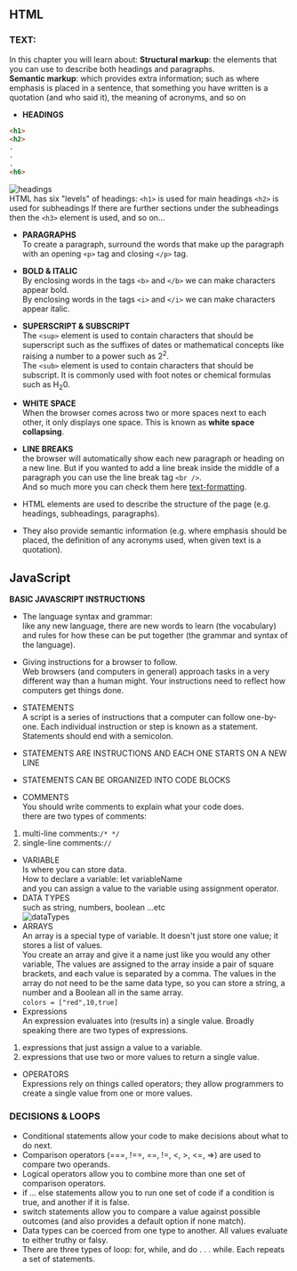 ## HTML
### TEXT:
In this chapter you will learn about:
**Structural markup**: the elements that you can use to describe both headings and paragraphs.  
**Semantic markup**: which provides extra information; such as where emphasis is placed in a sentence, that something you have written is a quotation (and who said it), the meaning of acronyms, and so on  
* **HEADINGS**
```html
<h1>
<h2>
.
.
.
<h6>
```
![headings](https://www.w3docs.com/uploads/media/default/0001/03/e560505be193d786ba54d0da3b92db217a1a3cef.png)  
HTML has six "levels" of headings:
`<h1>` is used for main headings `<h2>` is used for subheadings
If there are further sections under the subheadings then the `<h3>` element is used, and so on...  
* **PARAGRAPHS**  
To create a paragraph, surround the words that make up the paragraph with an opening `<p>` tag and closing `</p>` tag.  
* **BOLD & ITALIC**  
By enclosing words in the tags `<b>` and `</b>` we can make characters appear bold.  
By enclosing words in the tags `<i>` and `</i>` we can make characters appear italic.  
* **SUPERSCRIPT & SUBSCRIPT**  
The `<sup>` element is used
to contain characters that should be superscript such
as the suffixes of dates or mathematical concepts like raising a number to a power such as 2<sup>2</sup>.  
The `<sub>` element is used to contain characters that should be subscript. It is commonly used with foot notes or chemical formulas such as H<sub>2</sub>0.  
* **WHITE SPACE**  
When the browser comes across two or more spaces next to each other, it only displays one space. This is known as **white space collapsing**.  
* **LINE BREAKS**  
the browser will automatically show each new paragraph or heading on a new line. But if you wanted to add a line break inside the middle of a paragraph you can use the line break tag `<br />`.  
And so much more you can check them here [text-formatting](https://www.w3schools.com/html/html_formatting.asp).  

* HTML elements are used to describe the structure of the page (e.g. headings, subheadings, paragraphs).
* They also provide semantic information (e.g. where emphasis should be placed, the definition of any acronyms used, when given text is a quotation).
  
## JavaScript
**BASIC JAVASCRIPT INSTRUCTIONS**  
* The language syntax and grammar:  
like any new language, there are new words to learn (the vocabulary) and rules for how these can be put together (the grammar and syntax of the language).  
* Giving instructions for a browser to follow.  
Web browsers (and computers in general) approach tasks in a very different way than a human might. Your instructions need to reflect how computers get things done.
  
* STATEMENTS  
 A script is a series of instructions that a computer can follow one-by-one. Each individual instruction or step is known as a statement.
Statements should end with a semicolon.  
* STATEMENTS ARE INSTRUCTIONS AND EACH ONE STARTS ON A NEW LINE  
* STATEMENTS CAN BE ORGANIZED INTO CODE BLOCKS  
* COMMENTS  
You should write comments to explain what your code does.  
there are two types of comments:
1. multi-line comments:`/* */`
2. single-line comments:`//`  

* VARIABLE  
Is where you can store data.  
How to declare a variable: let variableName  
and you can assign a value to the variable using assignment operator.  
* DATA TYPES   
such as string, numbers, boolean ...etc  
![dataTypes](https://www.tutsmake.com/wp-content/uploads/2020/05/JavaScript-Data-Types-Examples-1.jpeg)
* ARRAYS  
An array is a special type of variable. It doesn't just store one value; it stores a list of values.  
You create an array and give it
a name just like you would any other variable, The values are assigned to the array inside a pair of square brackets, and each value is separated by a comma. The values in the array do not need to be the same data type, so you can store a string, a number and a Boolean all in the same array.  
`colors = ["red",10,true]`  
* Expressions  
An expression evaluates into (results in) a single value. Broadly speaking there are two types of expressions.  
1. expressions that just assign a value to a variable.  
2. expressions that use two or more values to return a single value.  
* OPERATORS  
Expressions rely on things called operators; they allow programmers to create a single value from one or more values.  

### DECISIONS & LOOPS  
* Conditional statements allow your code to make decisions about what to do next.
* Comparison operators (===, !==, ==, !=, <, >, <=, =>) are used to compare two operands.
* Logical operators allow you to combine more than one set of comparison operators.
* if ... else statements allow you to run one set of code if a condition is true, and another if it is false.
* switch statements allow you to compare a value against possible outcomes (and also provides a default option if none match).
* Data types can be coerced from one type to another. All values evaluate to either truthy or falsy.
* There are three types of loop: for, while, and do . . . while. Each repeats a set of statements.